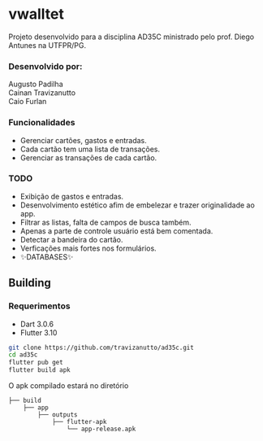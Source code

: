 # vwalltet
Projeto desenvolvido para a disciplina AD35C ministrado pelo prof. Diego Antunes na UTFPR/PG.  
### Desenvolvido por:  
Augusto Padilha  
Cainan Travizanutto  
Caio Furlan  
### Funcionalidades
- Gerenciar cartões, gastos e entradas.
- Cada cartão tem uma lista de transações.
- Gerenciar as transações de cada cartão.
### TODO
- Exibição de gastos e entradas.
- Desenvolvimento estético afim de embelezar e trazer originalidade ao app.
- Filtrar as listas, falta de campos de busca também.
- Apenas a parte de controle usuário está bem comentada.
- Detectar a bandeira do cartão.
- Verficações mais fortes nos formulários.
- ✨DATABASES✨

## Building
### Requerimentos
- Dart 3.0.6
- Flutter 3.10
```bash
git clone https://github.com/travizanutto/ad35c.git
cd ad35c
flutter pub get
flutter build apk

```
O apk compilado estará no diretório 
```
├── build
    ├── app
        ├── outputs
            ├── flutter-apk
                └── app-release.apk
```
